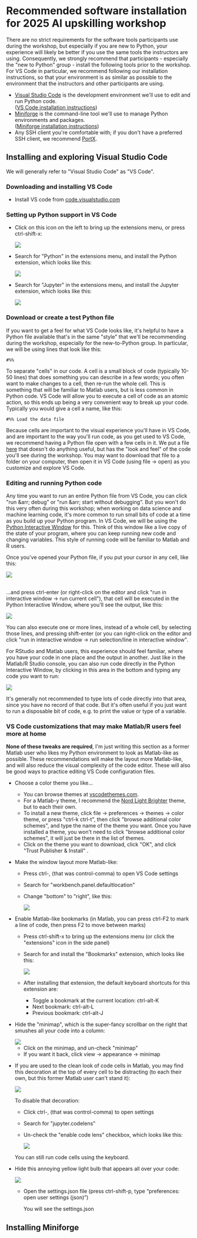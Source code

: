 # Recommended software installation for 2025 AI upskilling workshop

There are no strict requirements for the software tools participants use during the workshop, but especially if you are new to Python, your experience will likely be better if you use the same tools the instructors are using.  Consequently, we strongly recommend that participants - especially the "new to Python" group - install the following tools prior to the workshop.  For VS Code in particular, we recommend following our installation instructions, so that your environment is as similar as possible to the environment that the instructors and other participants are using.

* [Visual Studio Code](https://code.visualstudio.com/) is the development environment we'll use to edit and run Python code.<br/>([VS Code installation instructions](#installing-and-exploring-visual-studio-code))
* [Miniforge](https://github.com/conda-forge/miniforge) is the command-line tool we'll use to manage Python environments and packages.<br/>([Miniforge installation instructions](#installing-miniforge))
* Any SSH client you're comfortable with; if you don't have a preferred SSH client, we recommend [PortX](https://portx.online/en/).


## Installing and exploring Visual Studio Code

We will generally refer to "Visual Studio Code" as "VS Code".


### Downloading and installing VS Code

* Install VS code from [code.visualstudio.com](https://code.visualstudio.com/)


### Setting up Python support in VS Code

* Click on this icon on the left to bring up the extensions menu, or press ctrl-shift-x:

  <img src="images/tools_vscode_extensions_thumb.jpg">
  
* Search for "Python" in the extensions menu, and install the Python extension, which looks like this:

  <img src="images/tools_python_extension.jpg">
  
* Search for "Jupyter" in the extensions menu, and install the Jupyter extension, which looks like this:

  <img src="images/tools_jupyter_extension.jpg">


### Download or create a test Python file

If you want to get a feel for what VS Code looks like, it's helpful to have a Python file available that's in the same "style" that we'll be recommending during the workshop, especially for the new-to-Python group.  In particular, we will be using lines that look like this:

`#%%`

To separate "cells" in our code.  A cell is a small block of code (typically 10-50 lines) that does something you can describe in a few words; you often want to make changes to a cell, then re-run the whole cell.  This is something that will be familiar to Matlab users, but is less common in Python code.  VS Code will allow you to execute a cell of code as an atomic action, so this ends up being a very convenient way to break up your code.  Typically you would give a cell a name, like this:

`#%% Load the data file`

Because cells are important to the visual experience you'll have in VS Code, and are important to the way you'll run code, as you get used to VS Code, we recommend having a Python file open with a few cells in it.  We put a file [here](https://raw.githubusercontent.com/cv4ecology/cv4ecology.github.io/refs/heads/main/demo-python-cells.py) that doesn't do anything useful, but has the "look and feel" of the code you'll see during the workshop.  You may want to download that file to a folder on your computer, then open it in VS Code (using file &rarr; open) as you customize and explore VS Code.


### Editing and running Python code

Any time you want to run an entire Python file from VS Code, you can click "run &arr; debug" or "run &arr; start without debugging".  But you won't do this very often during this workshop; when working on data science and machine learning code, it's more common to run small bits of code at a time as you build up your Python program.  In VS Code, we will be using the [Python Interactive Window](https://code.visualstudio.com/docs/python/jupyter-support-py) for this.  Think of this window like a live copy of the state of your program, where you can keep running new code and changing variables.  This style of running code will be familiar to Matlab and R users.

Once you've opened your Python file, if you put your cursor in any cell, like this:

<img src="images/tools_example_cell.jpg">

<br/>...and press ctrl-enter (or right-click on the editor and click "run in interactive window &rarr; run current cell"), that cell will be executed in the Python Interactive Window, where you'll see the output, like this:

<img src="images/tools_cell_output.jpg">

You can also execute one or more lines, instead of a whole cell, by selecting those lines, and pressing shift-enter (or you can right-click on the editor and click "run in interactive window &rarr; run selection/line in interactive window".

For RStudio and Matlab users, this experience should feel familiar, where you have your code in one place and the output in another.  Just like in the Matlab/R Studio console, you can also run code directly in the Python Interactive Window, by clicking in this area in the bottom and typing any code you want to run:

<img src="images/tools_interactive_execution.jpg">

It's generally not recommended to type lots of code directly into that area, since you have no record of that code.  But it's often useful if you just want to run a disposable bit of code, e.g. to print the value or type of a variable.


### VS Code customizations that may make Matlab/R users feel more at home

<b>None of these tweaks are required</b>, I'm just writing this section as a former Matlab user who likes my Python environment to look as Matlab-like as possible.  These recommendations will make the layout more Matlab-like, and will also reduce the visual complexity of the code editor.  These will also be good ways to practice editing VS Code configuration files.

* Choose a color theme you like...

  * You can browse themes at [vscodethemes.com](https://vscodethemes.com).
  * For a Matlab-y theme, I recommend the [Nord Light Brighter](https://vscodethemes.com/e/huytd.nord-light/nord-light-brighter) theme, but to each their own.
  * To install a new theme, click file &rarr; preferences &rarr; themes &rarr; color theme, or press "ctrl-k ctrl-t", then click "browse additional color schemes", and type the name of the theme you want.  Once you have installed a theme, you won't need to click "browse additional color schemes", it will just be there in the list of themes.
  * Click on the theme you want to download, click "OK", and click "Trust Publisher & Install" .

* Make the window layout more Matlab-like:

  * Press ctrl-, (that was control-comma) to open VS Code settings
  * Search for "workbench.panel.defaultlocation"
  * Change "bottom" to "right", like this:
  
    <img src="images/tools_workbench_location.jpg">

* Enable Matlab-like bookmarks (in Matlab, you can press ctrl-F2 to mark a line of code, then press F2 to move between marks)

  * Press ctrl-shift-x to bring up the extensions menu (or click the "extensions" icon in the side panel)
  
  * Search for and install the "Bookmarks" extension, which looks like this:
  
    <img src="images/tools_bookmarks_extension.jpg">
	
  * After installing that extension, the default keyboard shortcuts for this extension are:
  
    * Toggle a bookmark at the current location: ctrl-alt-K
	* Next bookmark: ctrl-alt-L
	* Previous bookmark: ctrl-alt-J
		
* Hide the "minimap", which is the super-fancy scrollbar on the right that smushes all your code into a column:
  
  <img src="images/tools_minimap.jpg">
	
  * Click on the minimap, and un-check "minimap"
  * If you want it back, click view &rarr; appearance &rarr; minimap
	
* If you are used to the clean look of code cells in Matlab, you may find this decoration at the top of every cell to be distracting (to each their own, but this former Matlab user can't stand it):
  
  <img src="images/tools_runcell.jpg">
  
  To disable that decoration:
  
  * Click ctrl-, (that was control-comma) to open settings
  * Search for "jupyter.codelens"
  * Un-check the "enable code lens" checkbox, which looks like this:
  
    <img src="images/tools_codelens.jpg">
 
  You can still run code cells using the keyboard.
    
* Hide this annoying yellow light bulb that appears all over your code:

  <img src="images/tools_lightbulb.jpg">

  * Open the settings.json file (press ctrl-shift-p, type “preferences: open user settings (json)”)
  
    You will see the settings.json
	
## Installing Miniforge


